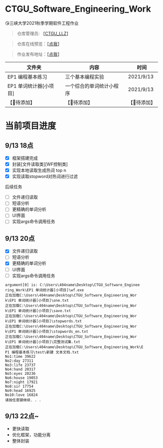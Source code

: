 # CTGU_Software_Engineering_Work
😘三峡大学2021秋季学期软件工程作业
> 仓库管理员: 【[CTGU_LLZ](https://www.yuque.com/404name/blog/cbt8cl)】

> 仓库在线预览：【[点我](https://github1s.com/404name/CTGU_Software_Engineering_Work)】

> 作业发布地址：【[点我](https://star.jmhui.com.cn/p1/366.html)】

| 文件夹 | 	内容 | 	时间 | 
|  ----  | ----  |----  |
| EP1 编程基本练习	 | 三个基本编程实验 | 	2021/9/13 | 
| EP1 单词统计器[小项目] | 	一个综合的单词统计小程序 | 	2021/9/13 | 
| 【🎈待添加】 | 	【🎈待添加】	 | 【🎈待添加】 | 

# 当前项目进度
## 9/13 18点

- [x] 框架搭建完成
- [x] 封装[文件读取类][WF控制类]
- [x] 实现本地读取生成热词 top n
- [x] 实现读取stopword对热词进行过滤

后续任务

- [ ] 文件递归读取
- [ ] 短语分析
- [ ] 更精确的单词分析
- [ ] UI界面
- [ ] 实现args命令调用任务

## 9/13 20点

- [x] 文件递归读取
- [ ] 短语分析
- [x] 更精确的单词分析
- [ ] UI界面
- [ ] 实现args命令调用任务

```
argument[0] is: C:\Users\404name\Desktop\CTGU_Software_Enginee                ring_Work\EP1 单词统计器[小项目]\wf.exe
正在加载C:\Users\404name\Desktop\CTGU_Software_Engineering_Wor                k\EP1 单词统计器[小项目]\one.txt
正在加载C:\Users\404name\Desktop\CTGU_Software_Engineering_Wor                k\EP1 单词统计器[小项目]\save.txt
正在加载C:\Users\404name\Desktop\CTGU_Software_Engineering_Wor                k\EP1 单词统计器[小项目]\stopwords.txt
正在加载C:\Users\404name\Desktop\CTGU_Software_Engineering_Wor                k\EP1 单词统计器[小项目]\stopwords_en.txt
正在加载C:\Users\404name\Desktop\CTGU_Software_Engineering_Wor                k\EP1 单词统计器[小项目]\完整测试集.txt
正在加载C:\Users\404name\Desktop\CTGU_Software_Engineering_Work\E             P1 编程基本练习\test\新建 文本文档.txt
No1:time 39622
No2:day 27311
No3:life 23737
No4:hand 20317
No5:eyes 20236
No6:house 19053
No7:night 17921
No8:sir 17754
No9:head 16925
No10:love 16824
请按任意键继续. . .

```

## 9/13 22点~
+ 更快读取
+ 优化框架，功能分离
+ 整体封装


